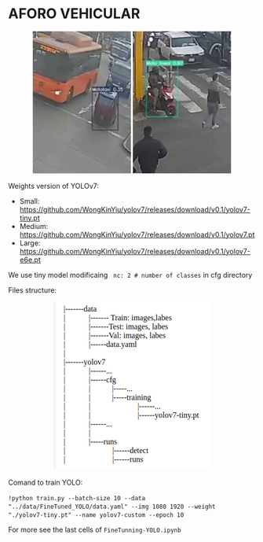 # AFORO VEHICULAR

<p align="center">
  <img src="./images/moto.png" width="200" />
  <img src="./images/moto_lineal.png" width="200" /> 
</p>

Weights version of YOLOv7:
* Small: https://github.com/WongKinYiu/yolov7/releases/download/v0.1/yolov7-tiny.pt
* Medium: https://github.com/WongKinYiu/yolov7/releases/download/v0.1/yolov7.pt
* Large: https://github.com/WongKinYiu/yolov7/releases/download/v0.1/yolov7-e6e.pt

We use tiny model modificaing <code> nc: 2  # number of classes</code> in cfg directory

Files structure:
<p align="center">
<img title="a title" alt="Alt text" src="./images/structure_yolo.png">
</p>

Comand to train YOLO:

<code>!python train.py --batch-size 10 --data "../data/FineTuned_YOLO/data.yaml" --img 1080 1920 --weight "./yolov7-tiny.pt" --name yolov7-custom --epoch 10</code>

For more see the last cells of <code>FineTunning-YOLO.ipynb</code>

